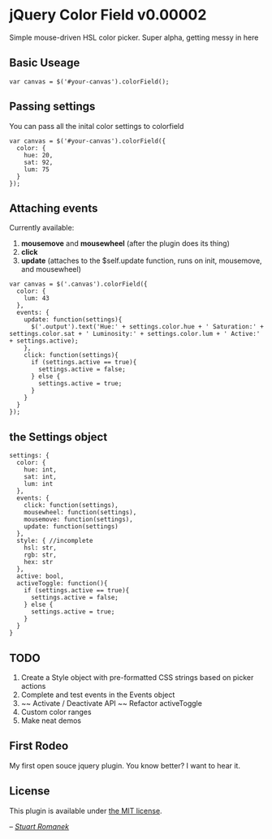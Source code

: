 # jQuery Color Field v0.00002

Simple mouse-driven HSL color picker. Super alpha, getting messy in here

## Basic Useage
`var canvas = $('#your-canvas').colorField();`

## Passing settings
You can pass all the inital color settings to colorfield

```
var canvas = $('#your-canvas').colorField({
  color: {
    hue: 20,
    sat: 92,
    lum: 75
  }
});
```

## Attaching events
Currently available:

1. **mousemove** and **mousewheel** (after the plugin does its thing)
2. **click**
3. **update** (attaches to the $self.update function, runs on init, mousemove, and mousewheel)

```
var canvas = $('.canvas').colorField({
  color: {
    lum: 43
  },
  events: {
    update: function(settings){
      $('.output').text('Hue:' + settings.color.hue + ' Saturation:' + settings.color.sat + ' Luminosity:' + settings.color.lum + ' Active:' + settings.active);
    },
    click: function(settings){
      if (settings.active == true){
        settings.active = false;
      } else {
        settings.active = true;
      }
    }
  }
});
```

## the Settings object
```
settings: {
  color: {
    hue: int,
    sat: int,
    lum: int
  },
  events: {
    click: function(settings),
    mousewheel: function(settings),
    mousemove: function(settings),
    update: function(settings)
  },
  style: { //incomplete
    hsl: str,
    rgb: str,
    hex: str
  },
  active: bool,
  activeToggle: function(){
    if (settings.active == true){
      settings.active = false;
    } else {
      settings.active = true;
    }
  }
}
```

## TODO
1. Create a Style object with pre-formatted CSS strings based on picker actions
2. Complete and test events in the Events object
3. ~~ Activate / Deactivate API ~~ Refactor activeToggle
4. Custom color ranges
5. Make neat demos

## First Rodeo
My first open souce jquery plugin. You know better? I want to hear it.

## License

This plugin is available under [the MIT license](http://mths.be/mit).

_– [Stuart Romanek](http://romanek.us)_